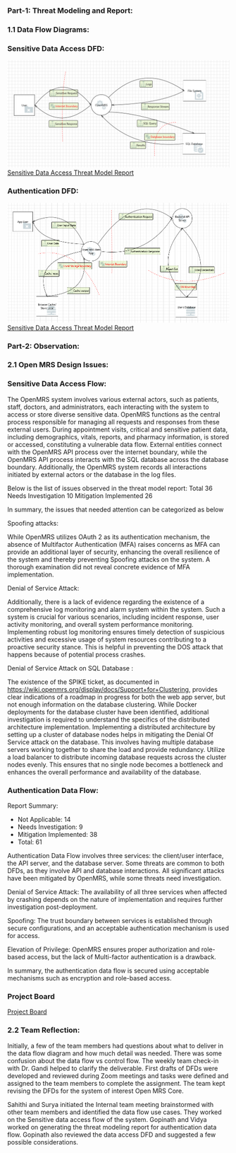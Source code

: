 ### Part-1: Threat Modeling and Report:
### 1.1 Data Flow Diagrams:
### Sensitive Data Access DFD:
![Sensitive Data Access](/DataFlow/SensitiveDataFlow.png)
[Sensitive Data Access Threat Model Report](https://htmlpreview.github.io/?https://github.com/sanne88/cyber8420projectopenmrs/blob/main/DataFlow/SensitiveDataAccessDFD.html)

### Authentication DFD:
![Authentication](/DataFlow/Authentication-DFD.png)
[Sensitive Data Access Threat Model Report](https://htmlpreview.github.io/?https://github.com/sanne88/cyber8420projectopenmrs/blob/main/DataFlow/Authentication-report.htm)

### Part-2: Observation:

### 2.1 Open MRS Design Issues:

### Sensitive Data Access Flow:

The OpenMRS system involves various external actors, such as patients, staff, doctors, and administrators, each interacting with the system to access or store diverse sensitive data. OpenMRS functions as the central process responsible for managing all requests and responses from these external users. During appointment visits, critical and sensitive patient data, including demographics, vitals, reports, and pharmacy information, is stored or accessed, constituting a vulnerable data flow. External entities connect with the OpenMRS API process over the internet boundary, while the OpenMRS API process interacts with the SQL database across the database boundary. Additionally, the OpenMRS system records all interactions initiated by external actors or the database in the log files.

Below is the list of issues observed in the threat model report:
Total	36
Needs Investigation	10
Mitigation Implemented	26

In summary, the issues that needed attention can be categorized as below

Spoofing attacks:

While OpenMRS utilizes OAuth 2 as its authentication mechanism, the absence of Multifactor Authentication (MFA) raises concerns as MFA can provide an additional layer of security, enhancing the overall resilience of the system and thereby preventing Spoofing attacks on the system. A thorough examination did not reveal concrete evidence of MFA implementation.

Denial of Service Attack: 

Additionally, there is a lack of evidence regarding the existence of a comprehensive log monitoring and alarm system within the system. Such a system is crucial for various scenarios, including incident response, user activity monitoring, and overall system performance monitoring. Implementing robust log monitoring ensures timely detection of suspicious activities and excessive usage of system resources contributing to a proactive security stance. This is helpful in preventing the DOS attack that happens because of potential process crashes.

Denial of Service Attack on SQL Database : 

The existence of the SPIKE ticket, as documented in https://wiki.openmrs.org/display/docs/Support+for+Clustering, provides clear indications of a roadmap in progress for both the web app server, but not enough information on the database clustering. While Docker deployments for the database cluster have been identified, additional investigation is required to understand the specifics of the distributed architecture implementation.
Implementing a distributed architecture by setting up a cluster of database nodes helps in mitigating the Denial Of Service attack on the database. This involves having multiple database servers working together to share the load and provide redundancy. Utilize a load balancer to distribute incoming database requests across the cluster nodes evenly. This ensures that no single node becomes a bottleneck and enhances the overall performance and availability of the database.

### Authentication Data Flow:

Report Summary:
* Not Applicable: 14
* Needs Investigation: 9
* Mitigation Implemented: 38
* Total: 61

Authentication Data Flow involves three services: the client/user interface, the API server, and the database server. Some threats are common to both DFDs, as they involve API and database interactions. All significant attacks have been mitigated by OpenMRS, while some threats need investigation.

Denial of Service Attack:
The availability of all three services when affected by crashing depends on the nature of implementation and requires further investigation post-deployment.

Spoofing:
The trust boundary between services is established through secure configurations, and an acceptable authentication mechanism is used for access.

Elevation of Privilege:
OpenMRS ensures proper authorization and role-based access, but the lack of Multi-factor authentication is a drawback.

In summary, the authentication data flow is secured using acceptable mechanisms such as encryption and role-based access.

### Project Board

[Project Board](https://github.com/users/sanne88/projects/1)

### 2.2 Team Reflection:

Initially, a few of the team members had questions about what to deliver in the data flow diagram and how much detail was needed. There was some confusion about the data flow vs control flow. The weekly team check-in with Dr. Gandi helped to clarify the deliverable. First drafts of DFDs were developed and reviewed during Zoom meetings and tasks were defined and assigned to the team members to complete the assignment. The team kept revising the DFDs for the system of interest Open MRS Core.

Sahithi and Surya initiated the Internal team meeting brainstormed with other team members and identified the data flow use cases. They worked on the Sensitive data access flow of the system.  Gopinath and Vidya worked on generating the threat modeling report for authentication data flow. Gopinath also reviewed the data access DFD and suggested a few possible considerations.   

